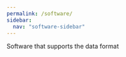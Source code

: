 ```yaml
---
permalink: /software/
sidebar:
  nav: "software-sidebar"
---
```


Software that supports the data format
